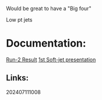 Would be great to have a "Big four"

Low pt jets

# Documentation:
[Run-2 Result](https://cms.cern.ch/iCMS/analysisadmin/cadilines?line=HIG-21-005&tp=an&id=2420&ancode=HIG-21-005)
[1st Soft-jet presentation ](https://indico.cern.ch/event/1319582/#b-525422-hh-bbww-zoom-only)
## Links: 



202407111008
